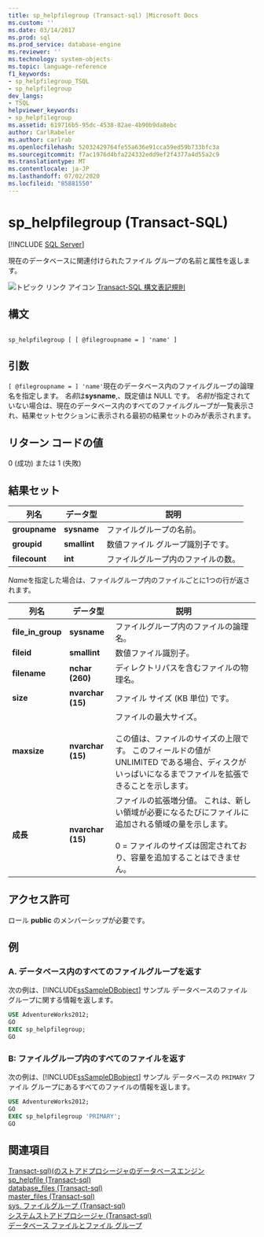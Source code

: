 ```yaml
---
title: sp_helpfilegroup (Transact-sql) |Microsoft Docs
ms.custom: ''
ms.date: 03/14/2017
ms.prod: sql
ms.prod_service: database-engine
ms.reviewer: ''
ms.technology: system-objects
ms.topic: language-reference
f1_keywords:
- sp_helpfilegroup_TSQL
- sp_helpfilegroup
dev_langs:
- TSQL
helpviewer_keywords:
- sp_helpfilegroup
ms.assetid: 619716b5-95dc-4538-82ae-4b90b9da8ebc
author: CarlRabeler
ms.author: carlrab
ms.openlocfilehash: 52032429764fe55a636e91cca59ed59b733bfc3a
ms.sourcegitcommit: f7ac1976d4bfa224332edd9ef2f4377a4d55a2c9
ms.translationtype: MT
ms.contentlocale: ja-JP
ms.lasthandoff: 07/02/2020
ms.locfileid: "85881550"
---
```

# <a name="sp_helpfilegroup-transact-sql"></a>sp_helpfilegroup (Transact-SQL)
[!INCLUDE [SQL Server](../../includes/applies-to-version/sqlserver.md)]

  現在のデータベースに関連付けられたファイル グループの名前と属性を返します。  
  
 ![トピック リンク アイコン](../../database-engine/configure-windows/media/topic-link.gif "トピック リンク アイコン") [Transact-SQL 構文表記規則](../../t-sql/language-elements/transact-sql-syntax-conventions-transact-sql.md)  
  
## <a name="syntax"></a>構文  
  
```  
  
sp_helpfilegroup [ [ @filegroupname = ] 'name' ]  
```  
  
## <a name="arguments"></a>引数  
`[ @filegroupname = ] 'name'`現在のデータベース内のファイルグループの論理名を指定します。 *名前*は**sysname**,、既定値は NULL です。 *名前*が指定されていない場合は、現在のデータベース内のすべてのファイルグループが一覧表示され、結果セットセクションに表示される最初の結果セットのみが表示されます。  
  
## <a name="return-code-values"></a>リターン コードの値  
 0 (成功) または 1 (失敗)  
  
## <a name="result-sets"></a>結果セット  
  
|列名|データ型|説明|  
|-----------------|---------------|-----------------|  
|**groupname**|**sysname**|ファイルグループの名前。|  
|**groupid**|**smallint**|数値ファイル グループ識別子です。|  
|**filecount**|**int**|ファイルグループ内のファイルの数。|  
  
 *Name*を指定した場合は、ファイルグループ内のファイルごとに1つの行が返されます。  
  
|列名|データ型|説明|  
|-----------------|---------------|-----------------|  
|**file_in_group**|**sysname**|ファイルグループ内のファイルの論理名。|  
|**fileid**|**smallint**|数値ファイル識別子。|  
|**filename**|**nchar (260)**|ディレクトリパスを含むファイルの物理名。|  
|**size**|**nvarchar (15)**|ファイル サイズ (KB 単位) です。|  
|**maxsize**|**nvarchar (15)**|ファイルの最大サイズ。<br /><br /> この値は、ファイルのサイズの上限です。 このフィールドの値が UNLIMITED である場合、ディスクがいっぱいになるまでファイルを拡張できることを示します。|  
|**成長**|**nvarchar (15)**|ファイルの拡張増分値。 これは、新しい領域が必要になるたびにファイルに追加される領域の量を示します。<br /><br /> 0 = ファイルのサイズは固定されており、容量を追加することはできません。|  
  
## <a name="permissions"></a>アクセス許可  
 ロール **public** のメンバーシップが必要です。  
  
## <a name="examples"></a>例  
  
### <a name="a-returning-all-filegroups-in-a-database"></a>A. データベース内のすべてのファイルグループを返す  
 次の例は、[!INCLUDE[ssSampleDBobject](../../includes/sssampledbobject-md.md)] サンプル データベースのファイル グループに関する情報を返します。  
  
```sql  
USE AdventureWorks2012;  
GO  
EXEC sp_helpfilegroup;  
GO  
```  
  
### <a name="b-returning-all-files-in-a-filegroup"></a>B: ファイルグループ内のすべてのファイルを返す  
 次の例は、[!INCLUDE[ssSampleDBobject](../../includes/sssampledbobject-md.md)] サンプル データベースの `PRIMARY` ファイル グループにあるすべてのファイルの情報を返します。  
  
```sql  
USE AdventureWorks2012;  
GO  
EXEC sp_helpfilegroup 'PRIMARY';  
GO  
```  
  
## <a name="see-also"></a>関連項目  
 [Transact-sql&#41;&#40;のストアドプロシージャのデータベースエンジン](../../relational-databases/system-stored-procedures/database-engine-stored-procedures-transact-sql.md)   
 [sp_helpfile &#40;Transact-sql&#41;](../../relational-databases/system-stored-procedures/sp-helpfile-transact-sql.md)   
 [database_files &#40;Transact-sql&#41;](../../relational-databases/system-catalog-views/sys-database-files-transact-sql.md)   
 [master_files &#40;Transact-sql&#41;](../../relational-databases/system-catalog-views/sys-master-files-transact-sql.md)   
 [sys. ファイルグループ &#40;Transact-sql&#41;](../../relational-databases/system-catalog-views/sys-filegroups-transact-sql.md)   
 [システムストアドプロシージャ &#40;Transact-sql&#41;](../../relational-databases/system-stored-procedures/system-stored-procedures-transact-sql.md)   
 [データベース ファイルとファイル グループ](../../relational-databases/databases/database-files-and-filegroups.md)  
  
  
